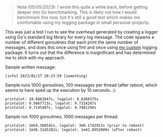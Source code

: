 > Note (05/05/2023): I wrote this quite a while back, before getting deeper into Go benchmarking. This is likely not how I would benchmark this now, but it's still a good test which makes me comfortable using my logging package in small personal-projects.

This was just a test I run to see the overhead generated by creating a logger using Go's standard log library for every log message. The code spawns a number of different goroutines that each print the same number of messages, and does this once using fmt and once using [my custom](https://github.com/Ozoniuss/stdlog) logging package. It turns out that the difference is insignificant and has determined me to stick with my approach.

Sample written message:

```
[info] 2023/02/17 20:23:59 [something]
```

Sample runs 1000 goroutines, 100 messages per thread (after reboot, which seems to have sped up the execution by 10 seconds...):

```
printalot: 10.6862847s, logalot: 9.8260375s
printalot: 9.5667713s, logalot: 9.7314287s
printalot: 9.7145407s, logalot: 9.7401294s
```

Sample run 1000 goroutines, 1000 messages per thread:

```
printalot: 2m54.368541s, logalot: 3m0.1742913s (prior to reboot)
printalot: 1m36.3145282s, logalot: 1m42.8952609s (after reboot)
```